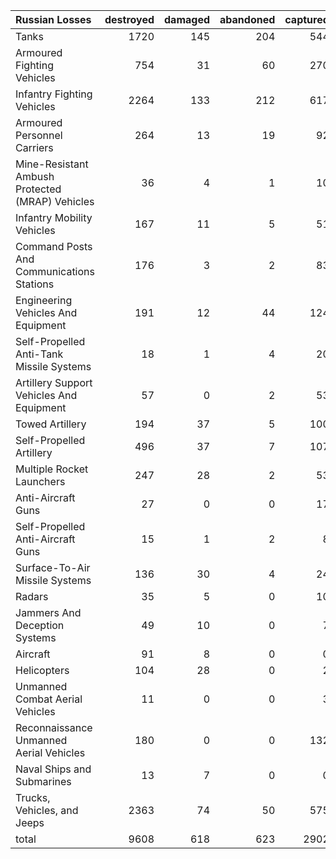 | Russian Losses                                   |   destroyed |   damaged |   abandoned |   captured |   total |
|:-------------------------------------------------|------------:|----------:|------------:|-----------:|--------:|
| Tanks                                            |        1720 |       145 |         204 |        544 |    2613 |
| Armoured Fighting Vehicles                       |         754 |        31 |          60 |        270 |    1115 |
| Infantry Fighting Vehicles                       |        2264 |       133 |         212 |        617 |    3226 |
| Armoured Personnel Carriers                      |         264 |        13 |          19 |         92 |     388 |
| Mine-Resistant Ambush Protected  (MRAP) Vehicles |          36 |         4 |           1 |         10 |      51 |
| Infantry Mobility Vehicles                       |         167 |        11 |           5 |         51 |     234 |
| Command Posts And Communications Stations        |         176 |         3 |           2 |         83 |     264 |
| Engineering Vehicles And Equipment               |         191 |        12 |          44 |        124 |     371 |
| Self-Propelled Anti-Tank Missile Systems         |          18 |         1 |           4 |         20 |      43 |
| Artillery Support Vehicles And Equipment         |          57 |         0 |           2 |         53 |     112 |
| Towed Artillery                                  |         194 |        37 |           5 |        100 |     336 |
| Self-Propelled Artillery                         |         496 |        37 |           7 |        107 |     647 |
| Multiple Rocket Launchers                        |         247 |        28 |           2 |         53 |     330 |
| Anti-Aircraft Guns                               |          27 |         0 |           0 |         17 |      44 |
| Self-Propelled Anti-Aircraft Guns                |          15 |         1 |           2 |          8 |      26 |
| Surface-To-Air Missile Systems                   |         136 |        30 |           4 |         24 |     194 |
| Radars                                           |          35 |         5 |           0 |         10 |      50 |
| Jammers And Deception Systems                    |          49 |        10 |           0 |          7 |      66 |
| Aircraft                                         |          91 |         8 |           0 |          0 |      99 |
| Helicopters                                      |         104 |        28 |           0 |          2 |     134 |
| Unmanned Combat Aerial Vehicles                  |          11 |         0 |           0 |          3 |      14 |
| Reconnaissance Unmanned Aerial Vehicles          |         180 |         0 |           0 |        132 |     312 |
| Naval Ships and Submarines                       |          13 |         7 |           0 |          0 |      20 |
| Trucks, Vehicles, and Jeeps                      |        2363 |        74 |          50 |        575 |    3062 |
| total                                            |        9608 |       618 |         623 |       2902 |   13751 |